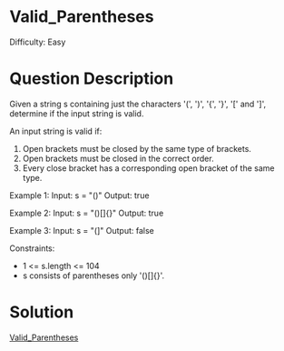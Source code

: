 
# Valid_Parentheses

Difficulty: Easy

# Question Description

Given a string s containing just the characters '(', ')', '{', '}', '[' and ']', determine if the input string is valid.

An input string is valid if:

1. Open brackets must be closed by the same type of brackets.
2. Open brackets must be closed in the correct order.
3. Every close bracket has a corresponding open bracket of the same type.
 

Example 1:
Input: s = "()"
Output: true

Example 2:
Input: s = "()[]{}"
Output: true

Example 3:
Input: s = "(]"
Output: false

Constraints:

- 1 <= s.length <= 104
- s consists of parentheses only '()[]{}'.

# Solution

[Valid_Parentheses]([20]Valid_Parentheses.py)
    
    